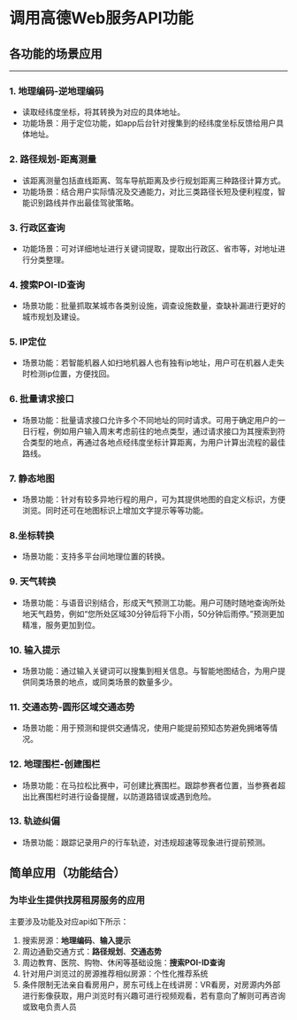 # 调用高德Web服务API功能

## 各功能的场景应用
---

### 1. 地理编码-逆地理编码
- 读取经纬度坐标，将其转换为对应的具体地址。
- 功能场景：用于定位功能，如app后台针对搜集到的经纬度坐标反馈给用户具体地址。

### 2. 路径规划-距离测量
- 该距离测量包括直线距离、驾车导航距离及步行规划距离三种路径计算方式。
- 功能场景：结合用户实际情况及交通能力，对比三类路径长短及便利程度，智能识别路线并作出最佳驾驶策略。

### 3. 行政区查询
- 功能场景：可对详细地址进行关键词提取，提取出行政区、省市等，对地址进行分类整理。

### 4. 搜索POI-ID查询
- 场景功能：批量抓取某城市各类别设施，调查设施数量，查缺补漏进行更好的城市规划及建设。

### 5. IP定位
- 场景功能：若智能机器人如扫地机器人也有独有ip地址，用户可在机器人走失时检测ip位置，方便找回。

### 6. 批量请求接口
- 场景功能：批量请求接口允许多个不同地址的同时请求。可用于确定用户的一日行程，例如用户输入周末考虑前往的地点类型，通过请求接口为其搜索到符合类型的地点，再通过各地点经纬度坐标计算距离，为用户计算出流程的最佳路线。

### 7. 静态地图
- 场景功能：针对有较多异地行程的用户，可为其提供地图的自定义标识，方便浏览。同时还可在地图标识上增加文字提示等等功能。

### 8.坐标转换
- 场景功能：支持多平台间地理位置的转换。

### 9. 天气转换
- 场景功能：与语音识别结合，形成天气预测工功能。用户可随时随地查询所处地天气趋势，例如“您所处区域30分钟后将下小雨，50分钟后雨停。”预测更加精准，服务更加到位。

### 10. 输入提示
- 场景功能：通过输入关键词可以搜集到相关信息。与智能地图结合，为用户提供同类场景的地点，或同类场景的数量多少。

### 11. 交通态势-圆形区域交通态势
- 场景功能：用于预测和提供交通情况，使用户能提前预知态势避免拥堵等情况。

### 12. 地理围栏-创建围栏
- 场景功能：在马拉松比赛中，可创建比赛围栏。跟踪参赛者位置，当参赛者超出比赛围栏时进行设备提醒，以防道路错误或遇到危险。

### 13. 轨迹纠偏
- 场景功能：跟踪记录用户的行车轨迹，对违规超速等现象进行提前预测。

## 简单应用（功能结合）
### 为毕业生提供找房租房服务的应用
主要涉及功能及对应api如下所示：
1. 搜索房源：**地理编码**、**输入提示**
2. 周边通勤交通方式：**路径规划**、**交通态势**
3. 周边教育、医院、购物、休闲等基础设施：**搜索POI-ID查询**
4. 针对用户浏览过的房源推荐相似房源：个性化推荐系统
5. 条件限制无法亲自看房用户，房东可线上在线讲房：VR看房，对房源内外部进行影像获取，用户浏览时有兴趣可进行视频观看，若有意向了解则可再咨询或致电负责人员
